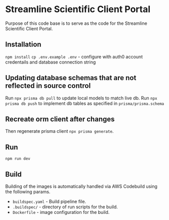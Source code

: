 # Streamline Scientific Client Portal
Purpose of this code base is to serve as the code for the Streamline Scientific Client Portal.

## Installation
`npm install`
`cp .env.example .env` - configure with auth0 account credentails and database connection string

## Updating database schemas that are not reflected in source control
Run `npx prisma db pull` to update local models to match live db.
Run `npx prisma db push` to implement db tables as specified in `prisma/prisma.schema`

## Recreate orm client after changes
Then regenerate prisma client `npx prisma generate`.

## Run
`npm run dev`

## Build
Building of the images is automatically handled via AWS Codebuild using the following params.
+ `buildspec.yaml` - Build pipeline file.
+ `.buildspec/` - directory of run scripts for the build.
+ `Dockerfile` - image configuration for the build.
